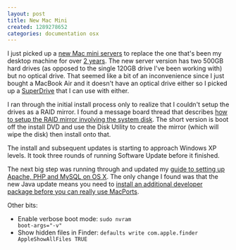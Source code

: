 ```yaml
---
layout: post
title: New Mac Mini
created: 1289278652
categories: documentation osx
---
```

I just picked up a [new Mac mini servers](http://www.apple.com/macmini/) to replace the one that's been my desktop machine for over [2 years](http://drewish.com/content/2008/08/mac_mini_ram_upgrades). The new server version has two 500GB hard drives (as opposed to the single 120GB drive I've been working with) but no optical drive. That seemed like a bit of an inconvenience since I just bought a MacBook Air and it doesn't have an optical drive either so I picked up a [SuperDrive](http://store.apple.com/us/product/MB397G/A) that I can use with either.
 
I ran through the initial install process only to realize that I couldn't setup the drives as a RAID mirror. I found a message board thread that describes [how to setup the RAID mirror involving the system disk](http://discussions.apple.com/message.jspa?messageID=10503244). The short version is boot off the install DVD and use the Disk Utility to create the mirror (which will wipe the disk) then install onto that. 

The install and subsequent updates is starting to approach Windows XP levels. It took three rounds of running Software Update before it finished.

The next big step was running through and updated my [guide to setting up Apache, PHP and MySQL on OS X](http://drewish.com/content/2009/09/drupal_6_on_snow_leopard). The only change I found was that the new Java update means you need to [install an additional developer package before you can really use MacPorts](https://trac.macports.org/ticket/26934).

Other bits:


- Enable verbose boot mode:
<code>sudo nvram boot-args="-v"</code>
- Show hidden files in Finder:
<code>defaults write com.apple.finder AppleShowAllFiles TRUE</code>


